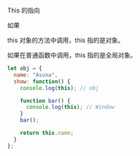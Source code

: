 This 的指向



如果

this 对象的方法中调用，this 指的是对象。

如果在普通函数中调用，this 指的是全局对象。

```javascript
let obj = {
  name: "Asuna",
  show: function() {
    console.log(this); // obj

    function bar() {
      console.log(this); // Window
    }
    bar();

    return this.name;
  }
};
```

